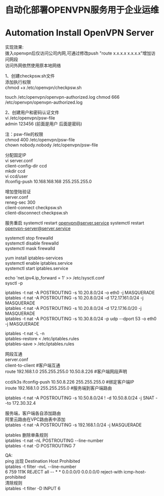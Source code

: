 # 自动化部署OPENVPN服务用于企业运维
# Automation Install OpenVPN Server

实现效果:  
拨入openvpn后仅访问公司内网,可通过修改push "route x.x.x.x x.x.x.x"增加访问网段  
访问外网依然使用原本地网络  
  
1、创建checkpsw.sh文件  
添加执行权限  
chmod +x /etc/openvpn/checkpsw.sh  

touch /etc/openvpn/openvpn-authorized.log
chmod 666 /etc/openvpn/openvpn-authorized.log

2、创建用户和密码认证文件  
vi /etc/openvpn/psw-file  
admin 123456 (前面是用户 后面是密码)  
  
注：psw-file的权限  
chmod 400 /etc/openvpn/psw-file  
chown nobody.nobody /etc/openvpn/psw-file  
  
分配固定IP  
vi server.conf  
client-config-dir ccd  
mkdir ccd  
vi ccd/user  
ifconfig-push 10.168.168.168 255.255.255.0  

增加登陆验证  
server.conf  
reneg-sec 300  
client-connect checkpsw.sh  
client-disconnect checkpsw.sh  

服务重启
systemctl restart openvpn@server.service
systemctl restart openvpn-server@server.service
  
systemctl stop firewalld  
systemctl disable firewalld  
systemctl mask firewalld  
  
yum install iptables-services  
systemctl enable iptables.service  
systemctl start iptables.service  

echo 'net.ipv4.ip_forward = 1' >> /etc/sysctl.conf  
sysctl -p  
  
iptables -t nat -A POSTROUTING -s 10.20.8.0/24 -o eth0 -j MASQUERADE  
iptables -t nat -A POSTROUTING -s 10.20.8.0/24 -d 172.17.161.0/24 -j MASQUERADE  
iptables -t nat -A POSTROUTING -s 10.20.8.0/24 -d 172.17.16.0/20 -j MASQUERADE  
iptables -t nat -A POSTROUTING -s 10.30.8.0/24 -p udp --dport 53 -o eth0 -j MASQUERADE  
  
iptables -t nat -L -n  
iptables-restore < /etc/iptables.rules  
iptables-save > /etc/iptables.rules  

网段互通  
server.conf  
client-to-client  #客户端互通  
route 192.168.1.0 255.255.255.0 10.50.8.226  #客户端网段声明  
  
ccd/k3s 
ifconfig-push 10.50.8.226 255.255.255.0  #绑定客户端IP  
iroute 192.168.1.0 255.255.255.0  #服务端到客户端路由  
  
iptables -t nat -A POSTROUTING -s 10.50.8.0/24 ! -d 10.50.8.0/24 -j SNAT --to 172.30.32.4  
  
服务端，客户端各自添加路由  
阿里云路由在VPC路由表中添加  
iptables -t nat -A POSTROUTING -s 192.168.1.0/24 -j MASQUERADE  
  
iptables 删除单条规则  
iptables -t nat -nL POSTROUTING --line-number  
iptables -t nat -D POSTROUTING 7  
  
QA:  
ping 出现 Destination Host Prohibited  
iptables -t filter -nvL --line-number  
6      759  111K REJECT     all  --  *      *       0.0.0.0/0            0.0.0.0/0            reject-with icmp-host-prohibited  
清除规则  
iptables -t filter -D INPUT 6  
  
  


